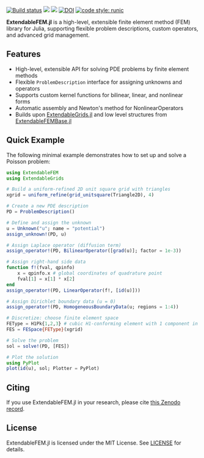 [![Build status](https://github.com/WIAS-PDELib/ExtendableFEM.jl/workflows/linux-macos-windows/badge.svg)](https://github.com/WIAS-PDELib/ExtendableFEM.jl/actions)
[![](https://img.shields.io/badge/docs-stable-blue.svg)](https://wias-pdelib.github.io/ExtendableFEM.jl/stable/index.html)
[![](https://img.shields.io/badge/docs-dev-blue.svg)](https://wias-pdelib.github.io/ExtendableFEM.jl/dev/index.html)
[![DOI](https://zenodo.org/badge/668345991.svg)](https://zenodo.org/doi/10.5281/zenodo.10563834)
[![code style: runic](https://img.shields.io/badge/code_style-%E1%9A%B1%E1%9A%A2%E1%9A%BE%E1%9B%81%E1%9A%B2-black)](https://github.com/fredrikekre/Runic.jl)

**ExtendableFEM.jl** is a high-level, extensible finite element method (FEM) library for Julia, supporting flexible problem descriptions, custom operators, and advanced grid management.

## Features

- High-level, extensible API for solving PDE problems by finite element methods
- Flexible `ProblemDescription` interface for assigning unknowns and operators
- Supports custom kernel functions for bilinear, linear, and nonlinear forms
- Automatic assembly and Newton's method for NonlinearOperators
- Builds upon [ExtendableGrids.jl](https://github.com/WIAS-PDELib/ExtendableGrids.jl) and low level structures from [ExtendableFEMBase.jl](https://github.com/WIAS-PDELib/ExtendableFEMBase.jl)

## Quick Example

The following minimal example demonstrates how to set up and solve a Poisson problem:

```julia
using ExtendableFEM
using ExtendableGrids

# Build a uniform-refined 2D unit square grid with triangles
xgrid = uniform_refine(grid_unitsquare(Triangle2D), 4)

# Create a new PDE description
PD = ProblemDescription()

# Define and assign the unknown
u = Unknown("u"; name = "potential")
assign_unknown!(PD, u)

# Assign Laplace operator (diffusion term)
assign_operator!(PD, BilinearOperator([grad(u)]; factor = 1e-3))

# Assign right-hand side data
function f!(fval, qpinfo)
    x = qpinfo.x # global coordinates of quadrature point
    fval[1] = x[1] * x[2]
end
assign_operator!(PD, LinearOperator(f!, [id(u)]))

# Assign Dirichlet boundary data (u = 0)
assign_operator!(PD, HomogeneousBoundaryData(u; regions = 1:4))

# Discretize: choose finite element space
FEType = H1Pk{1,2,3} # cubic H1-conforming element with 1 component in 2D
FES = FESpace{FEType}(xgrid)

# Solve the problem
sol = solve!(PD, [FES])

# Plot the solution
using PyPlot
plot(id(u), sol; Plotter = PyPlot)
```

## Citing

If you use ExtendableFEM.jl in your research, please cite [this Zenodo record](https://zenodo.org/doi/10.5281/zenodo.10563834).

## License
ExtendableFEM.jl is licensed under the MIT License. See [LICENSE](https://github.com/WIAS-PDELib/ExtendableFEM.jl/blob/master/LICENSE) for details.
